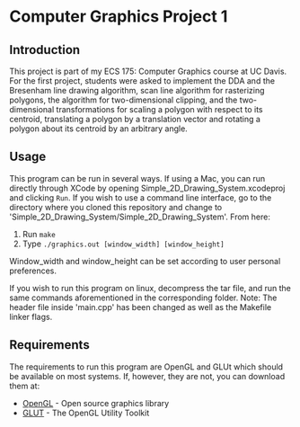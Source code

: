 # Computer Graphics Project 1

## Introduction
This project is part of my ECS 175: Computer Graphics course at UC Davis. For the first project, students were asked to implement the DDA and the Bresenham line drawing algorithm, scan line algorithm for rasterizing polygons, the algorithm for two-dimensional clipping, and the two-dimensional transformations for scaling a polygon with respect to its centroid, translating a polygon by a translation vector and rotating a polygon about its centroid by an arbitrary angle. 

## Usage
This program can be run in several ways. If using a Mac, you can run directly through XCode by opening Simple_2D_Drawing_System.xcodeproj  and clicking `Run`. If you wish to use a command line interface, go to the directory where you cloned this repository and change to 'Simple_2D_Drawing_System/Simple_2D_Drawing_System'. From here:

1. Run `make`
2. Type `./graphics.out [window_width] [window_height]` 

Window_width and window_height can be set according to user personal preferences. 

If you wish to run this program on linux, decompress the tar file, and run the same commands aforementioned in the corresponding folder. Note: The header file inside 'main.cpp' has been changed as well as the Makefile linker flags. 

## Requirements
The requirements to run this program are OpenGL and GLUt which should be available on most systems. If, however, they are not, you can download them at:
* [OpenGL](https://www.opengl.org/) - Open source graphics library
* [GLUT](https://www.opengl.org/resources/libraries/glut/) - The OpenGL Utility Toolkit


